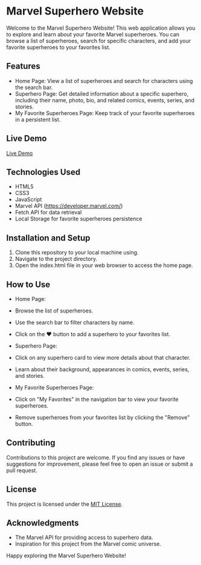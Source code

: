 # Marvel Superhero Website

Welcome to the Marvel Superhero Website! This web application allows you to explore and learn about your favorite Marvel superheroes. You can browse a list of superheroes, search for specific characters, and add your favorite superheroes to your favorites list.

## Features

- Home Page: View a list of superheroes and search for characters using the search bar.
- Superhero Page: Get detailed information about a specific superhero, including their name, photo, bio, and related comics, events, series, and stories.
- My Favorite Superheroes Page: Keep track of your favorite superheroes in a persistent list.

## Live Demo

[Live Demo](https://your-marvel-superhero-website-url.com)

## Technologies Used

- HTML5
- CSS3
- JavaScript
- Marvel API (https://developer.marvel.com/)
- Fetch API for data retrieval
- Local Storage for favorite superheroes persistence

## Installation and Setup

1. Clone this repository to your local machine using.
2. Navigate to the project directory.
3. Open the index.html file in your web browser to access the home page.

## How to Use

- Home Page:
- Browse the list of superheroes.
- Use the search bar to filter characters by name.
- Click on the ❤️ button to add a superhero to your favorites list.

- Superhero Page:
- Click on any superhero card to view more details about that character.
- Learn about their background, appearances in comics, events, series, and stories.

- My Favorite Superheroes Page:
- Click on "My Favorites" in the navigation bar to view your favorite superheroes.
- Remove superheroes from your favorites list by clicking the "Remove" button.

## Contributing

Contributions to this project are welcome. If you find any issues or have suggestions for improvement, please feel free to open an issue or submit a pull request.

## License

This project is licensed under the [MIT License](LICENSE).

## Acknowledgments

- The Marvel API for providing access to superhero data.
- Inspiration for this project from the Marvel comic universe.

Happy exploring the Marvel Superhero Website!

